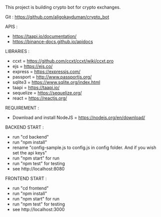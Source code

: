 This project is building crypto bot for crypto exchanges.

Git : https://github.com/aligokayduman/crypto_bot

APIS :
- https://taapi.io/documentation/
- https://binance-docs.github.io/apidocs 

LIBRARIES :
- ccxt = https://github.com/ccxt/ccxt/wiki/ccxt.pro
- ejs = https://ejs.co/
- express = https://expressjs.com/
- passport = http://www.passportjs.org/
- sqlite3 = https://www.sqlite.org/index.html
- taapi = https://taapi.io/
- sequelize = https://sequelize.org/
- react = https://reactjs.org/

REQUIREMENT :
- Download and install NodeJS =  https://nodejs.org/en/download/

BACKEND START : 
- run "cd backend"
- run "npm install"
- rename "config-sample.js to config.js in config folder. And if you wish set the api keys"
- run "npm start" for run
- run "npm test" for testing
- see http://localhost:8080

FRONTEND START : 
- run "cd frontend"
- run "npm install"
- run "npm start" for run
- run "npm test" for testing
- see http://localhost:3000
